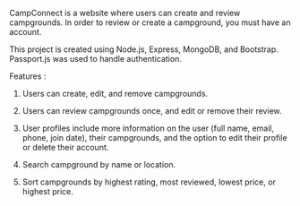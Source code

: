 CampConnect is a website where users can create and review campgrounds. In order to review or create a campground, you must have an account.

This project is created using Node.js, Express, MongoDB, and Bootstrap. Passport.js was used to handle authentication.

Features :

1) Users can create, edit, and remove campgrounds. 

2) Users can review campgrounds once, and edit or remove their review. 

3) User profiles include more information on the user (full name, email, phone, join date), their campgrounds, and the option to edit their profile or delete their account.

4) Search campground by name or location. 

5) Sort campgrounds by highest rating, most reviewed, lowest price, or highest price.
